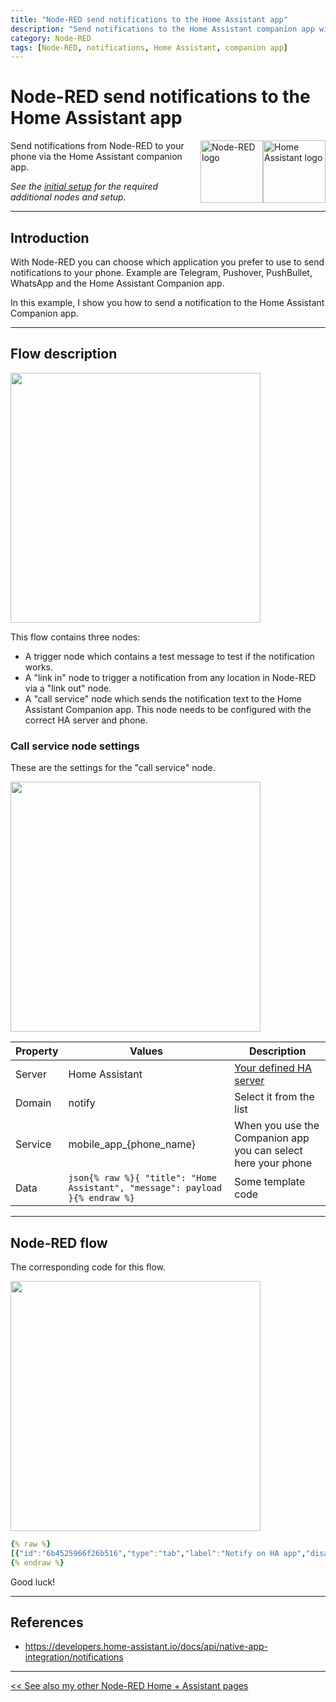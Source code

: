 ```yaml
---
title: "Node-RED send notifications to the Home Assistant app"
description: "Send notifications to the Home Assistant companion app with Node-RED"
category: Node-RED
tags: [Node-RED, notifications, Home Assistant, companion app]
---
```


# Node-RED send notifications to the Home Assistant app

<a href="node-red_home-assistant">
<img src="../homeassistant/images/home_assistant_logo.png" style="float: right;" alt="Home Assistant logo" height="100px">
<img style="float: right;margin-left:15px" src="images/node-red_logo.png" height="100px" alt="Node-RED logo">
</a>

Send notifications from Node-RED to your phone via the Home Assistant companion app.

*See the [initial setup](node-red_home-assistant#initial-setup) for the required additional nodes and setup.*

---
## Introduction

With Node-RED you can choose which application you prefer to use to send notifications to your phone. 
Example are Telegram, Pushover, PushBullet, WhatsApp and the Home Assistant Companion app. 

In this example, I show you how to send a notification to the Home Assistant Companion app. 

---

## Flow description

<img src="images_notify/ha_notify_nr_flow.png" width="400px" alt="" />

This flow contains three nodes:
* A trigger node which contains a test message to test if the notification works.
* A "link in" node to trigger a notification from any location in Node-RED via a "link out" node.
* A "call service" node which sends the notification text to the Home Assistant Companion app. This node needs to be configured with the correct HA server and phone.

### Call service node settings

These are the settings for the "call service" node.

<img src="images_notify/call_service_node_settings.png" width="400px" alt="" />

| Property | Values                                                                           | Description                                                   |
|----------|----------------------------------------------------------------------------------|---------------------------------------------------------------|
| Server   | Home Assistant                                                                   | [Your defined HA server](node-red_home-assistant)             |
| Domain   | notify                                                                           | Select it from the list                                       |
| Service  | mobile_app_{phone_name}                                                          | When you use the Companion app you can select here your phone |
| Data     | ```json{% raw %}{ "title": "Home Assistant", "message": payload }{% endraw %}``` | Some template code                                            |

---

## Node-RED flow

The corresponding code for this flow.

<img src="images_notify/ha_notify_nr_flow.png" width="400px" alt="" />

```yaml
{% raw %}
[{"id":"6b4525966f26b516","type":"tab","label":"Notify on HA app","disabled":false,"info":"","env":[]},{"id":"55a8ea76c92e9816","type":"api-call-service","z":"6b4525966f26b516","name":"Send message to HA","server":"969e9e50.88897","version":5,"debugenabled":true,"domain":"notify","service":"mobile_app_s10","areaId":[],"deviceId":[],"entityId":[],"data":"{     \t    \"title\": \"Home Assistant\",     \t    \"message\": payload\t}","dataType":"jsonata","mergeContext":"","mustacheAltTags":false,"outputProperties":[],"queue":"none","x":340,"y":100,"wires":[[]]},{"id":"d79b22b6c66e16b5","type":"inject","z":"6b4525966f26b516","name":"test message","props":[{"p":"payload"},{"p":"topic","vt":"str"}],"repeat":"","crontab":"","once":false,"onceDelay":0.1,"topic":"","payload":"test message","payloadType":"str","x":125,"y":80,"wires":[["55a8ea76c92e9816"]]},{"id":"774e6671bf8d04db","type":"link in","z":"6b4525966f26b516","name":"Send notification","links":[],"x":180,"y":123,"wires":[["55a8ea76c92e9816"]]},{"id":"db6f4edc8f6e76ce","type":"comment","z":"6b4525966f26b516","name":"Send a notification to the HA Companion app","info":"","x":210,"y":40,"wires":[]},{"id":"969e9e50.88897","type":"server","name":"Home Assistant","version":5,"addon":false,"rejectUnauthorizedCerts":true,"ha_boolean":"y|yes|true|on|home|open","connectionDelay":false,"cacheJson":true,"heartbeat":false,"heartbeatInterval":"30","areaSelector":"friendlyName","deviceSelector":"friendlyName","entitySelector":"friendlyName","statusSeparator":"at: ","statusYear":"hidden","statusMonth":"short","statusDay":"numeric","statusHourCycle":"h23","statusTimeFormat":"h:m","enableGlobalContextStore":true}]
{% endraw %}
```

Good luck!

---

## References
* https://developers.home-assistant.io/docs/api/native-app-integration/notifications

---

[<< See also my other Node-RED Home + Assistant pages](node-red_home-assistant)
